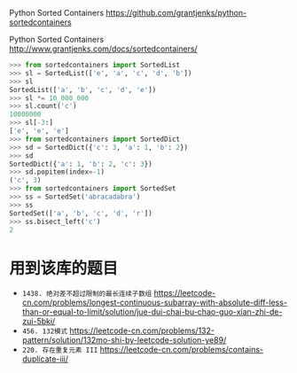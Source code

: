 
Python Sorted Containers https://github.com/grantjenks/python-sortedcontainers

Python Sorted Containers http://www.grantjenks.com/docs/sortedcontainers/
```py
>>> from sortedcontainers import SortedList
>>> sl = SortedList(['e', 'a', 'c', 'd', 'b'])
>>> sl
SortedList(['a', 'b', 'c', 'd', 'e'])
>>> sl *= 10_000_000
>>> sl.count('c')
10000000
>>> sl[-3:]
['e', 'e', 'e']
>>> from sortedcontainers import SortedDict
>>> sd = SortedDict({'c': 3, 'a': 1, 'b': 2})
>>> sd
SortedDict({'a': 1, 'b': 2, 'c': 3})
>>> sd.popitem(index=-1)
('c', 3)
>>> from sortedcontainers import SortedSet
>>> ss = SortedSet('abracadabra')
>>> ss
SortedSet(['a', 'b', 'c', 'd', 'r'])
>>> ss.bisect_left('c')
2
```

# 用到该库的题目

- `1438. 绝对差不超过限制的最长连续子数组` https://leetcode-cn.com/problems/longest-continuous-subarray-with-absolute-diff-less-than-or-equal-to-limit/solution/jue-dui-chai-bu-chao-guo-xian-zhi-de-zui-5bki/
- `456. 132模式` https://leetcode-cn.com/problems/132-pattern/solution/132mo-shi-by-leetcode-solution-ye89/
- `220. 存在重复元素 III` https://leetcode-cn.com/problems/contains-duplicate-iii/
